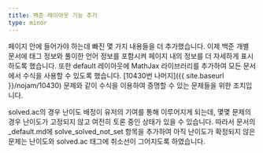 ```yaml
---
title: 백준 레이아웃 기능 추가
type: minor
---
```


페이지 안에 들어가야 하는데 빠진 몇 가지 내용들을 더 추가했습니다. 이제 백준 개별 문서에 태그 정보와 풀이한 언어 정보를 포함시켜 페이지 내의 정보를 더 자세하게 표시하도록 했습니다. 또한 default 레이아웃에 MathJax 라이브러리를 추가하여 모든 문서에서 수식을 사용할 수 있도록 했습니다. [10430번 나머지]({{ site.baseurl }}/nojam/10430) 문제와 같이 수식을 이용하여 증명할 수 있는 문제들을 위한 조치입니다.

solved.ac의 경우 난이도 배정이 유저의 기여를 통해 이루어지게 되는데, 몇몇 문제의 경우 난이도가 고정되지 않고 여전히 토론 중인 상태가 있을 수 있습니다. 따라서 문서의 _default.md에 solve_solved_not_set 항목을 추가하여 아직 난이도가 확정되지 않은 문제는 난이도와 solved.ac 태그에 취소선이 그어지도록 하였습니다.